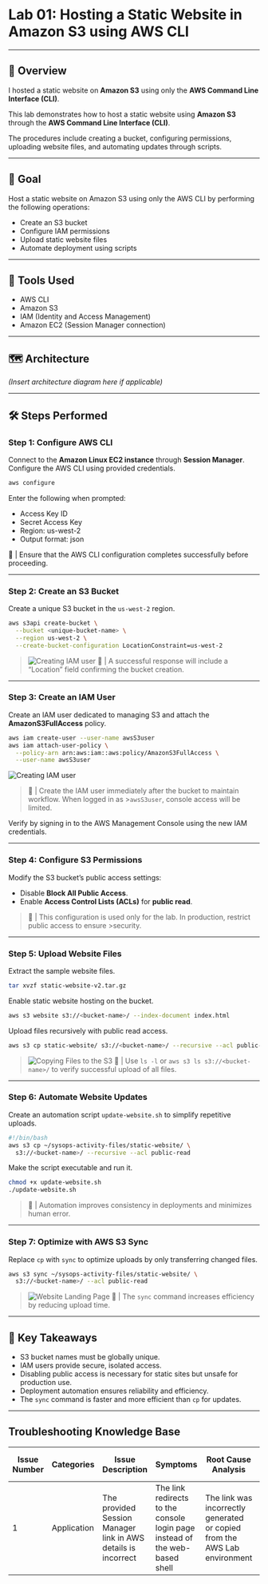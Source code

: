 # Lab 01: Hosting a Static Website in Amazon S3 using AWS CLI

---

## 📘 Overview

I hosted a static website on **Amazon S3** using only the **AWS Command Line Interface (CLI)**.

This lab demonstrates how to host a static website using **Amazon S3** through the **AWS Command Line Interface (CLI)**.

The procedures include creating a bucket, configuring permissions, uploading website files, and automating updates through scripts.

---

## 🎯 Goal

Host a static website on Amazon S3 using only the AWS CLI by performing the following operations:

- Create an S3 bucket  
- Configure IAM permissions  
- Upload static website files  
- Automate deployment using scripts

---

## 🧰 Tools Used

- AWS CLI  
- Amazon S3  
- IAM (Identity and Access Management)  
- Amazon EC2 (Session Manager connection)

---

## 🗺️ Architecture

*(Insert architecture diagram here if applicable)*

---

## 🛠️ Steps Performed

### Step 1: Configure AWS CLI

Connect to the **Amazon Linux EC2 instance** through **Session Manager**. Configure the AWS CLI using provided credentials.

```bash
aws configure
```

Enter the following when prompted:

- Access Key ID  
- Secret Access Key  
- Region: us-west-2  
- Output format: json  

📌 | Ensure that the AWS CLI configuration completes successfully before proceeding.

---

### Step 2: Create an S3 Bucket

Create a unique S3 bucket in the `us-west-2` region.

```bash
aws s3api create-bucket \
  --bucket <unique-bucket-name> \
  --region us-west-2 \
  --create-bucket-configuration LocationConstraint=us-west-2
```
>![Creating IAM user](screenshots/create-s3.png)
>📌 | A successful response will include a “Location” field confirming the bucket creation.

---

### Step 3: Create an IAM User

Create an IAM user dedicated to managing S3 and attach the **AmazonS3FullAccess** policy.

```bash
aws iam create-user --user-name awsS3user
aws iam attach-user-policy \
  --policy-arn arn:aws:iam::aws:policy/AmazonS3FullAccess \
  --user-name awsS3user
```
![Creating IAM user](screenshots/create-iam.png)
>📌 | Create the IAM user immediately after the bucket to maintain workflow. When logged in as >`awsS3user`, console access will be limited.

Verify by signing in to the AWS Management Console using the new IAM credentials.

---

### Step 4: Configure S3 Permissions

Modify the S3 bucket’s public access settings:

- Disable **Block All Public Access**.  
- Enable **Access Control Lists (ACLs)** for **public read**.

>📌 | This configuration is used only for the lab. In production, restrict public access to ensure >security.

---

### Step 5: Upload Website Files

Extract the sample website files.

```bash
tar xvzf static-website-v2.tar.gz
```

Enable static website hosting on the bucket.

```bash
aws s3 website s3://<bucket-name>/ --index-document index.html
```

Upload files recursively with public read access.

```bash
aws s3 cp static-website/ s3://<bucket-name>/ --recursive --acl public-read
```
>![Copying Files to the S3](screenshots/website.png)
>📌 | Use `ls -l` or `aws s3 ls s3://<bucket-name>/` to verify successful upload of all files.

---

### Step 6: Automate Website Updates

Create an automation script `update-website.sh` to simplify repetitive uploads.

```bash
#!/bin/bash
aws s3 cp ~/sysops-activity-files/static-website/ \
  s3://<bucket-name>/ --recursive --acl public-read
```

Make the script executable and run it.

```bash
chmod +x update-website.sh
./update-website.sh
```

>📌 | Automation improves consistency in deployments and minimizes human error.

---

### Step 7: Optimize with AWS S3 Sync

Replace `cp` with `sync` to optimize uploads by only transferring changed files.

```bash
aws s3 sync ~/sysops-activity-files/static-website/ \
  s3://<bucket-name>/ --acl public-read
```
>![Website Landing Page](screenshots/cafe-page.png)
>📌 | The `sync` command increases efficiency by reducing upload time.

---

## 📝 Key Takeaways

- S3 bucket names must be globally unique.  
- IAM users provide secure, isolated access.  
- Disabling public access is necessary for static sites but unsafe for production use.  
- Deployment automation ensures reliability and efficiency.  
- The `sync` command is faster and more efficient than `cp` for updates.  

---

## Troubleshooting Knowledge Base

| Issue Number | Categories   | Issue Description                            | Symptoms | Root Cause Analysis | Resolution Procedures | Helpful Tools or Resources | Comments |
|--------------|---------------|----------------------------------------------|-----------|----------------------|------------------------|-----------------------------|-----------|
| 1 | Application | The provided Session Manager link in AWS details is incorrect | The link redirects to the console login page instead of the web-based shell | The link was incorrectly generated or copied from the AWS Lab environment | Manually connect to the Session Manager via the EC2 Console | EC2 Console |  |

